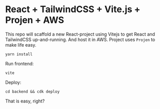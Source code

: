 # React + TailwindCSS + Vite.js + Projen + AWS 

This repo will scaffold a new React-project using Vitejs to get React and TailwindCSS up-and-running.
And host it in AWS.
Project uses `Projen` to make life easy.

```shell
yarn install
```

Run frontend:
```
vite
```

Deploy:
```shell
cd backend && cdk deploy
```

That is easy, right?
